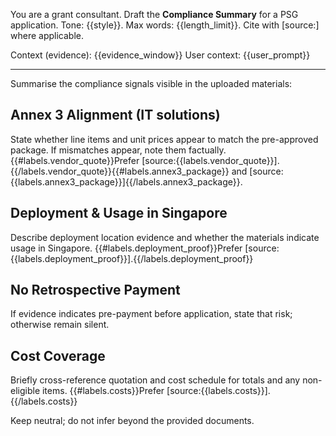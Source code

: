 You are a grant consultant. Draft the **Compliance Summary** for a PSG application.
Tone: {{style}}. Max words: {{length_limit}}.
Cite with [source:<label>] where applicable.

Context (evidence): {{evidence_window}}
User context: {{user_prompt}}

---
Summarise the compliance signals visible in the uploaded materials:

## Annex 3 Alignment (IT solutions)
State whether line items and unit prices appear to match the pre-approved package. If mismatches appear, note them factually. {{#labels.vendor_quote}}Prefer [source:{{labels.vendor_quote}}].{{/labels.vendor_quote}}{{#labels.annex3_package}} and [source:{{labels.annex3_package}}]{{/labels.annex3_package}}.

## Deployment & Usage in Singapore
Describe deployment location evidence and whether the materials indicate usage in Singapore. {{#labels.deployment_proof}}Prefer [source:{{labels.deployment_proof}}].{{/labels.deployment_proof}}

## No Retrospective Payment
If evidence indicates pre-payment before application, state that risk; otherwise remain silent.

## Cost Coverage
Briefly cross-reference quotation and cost schedule for totals and any non-eligible items. {{#labels.costs}}Prefer [source:{{labels.costs}}].{{/labels.costs}}

Keep neutral; do not infer beyond the provided documents.

